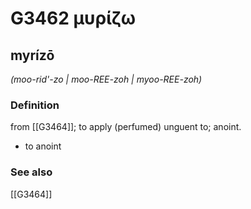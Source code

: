 # G3462 μυρίζω

## myrízō

_(moo-rid'-zo | moo-REE-zoh | myoo-REE-zoh)_

### Definition

from [[G3464]]; to apply (perfumed) unguent to; anoint.

- to anoint

### See also

[[G3464]]


